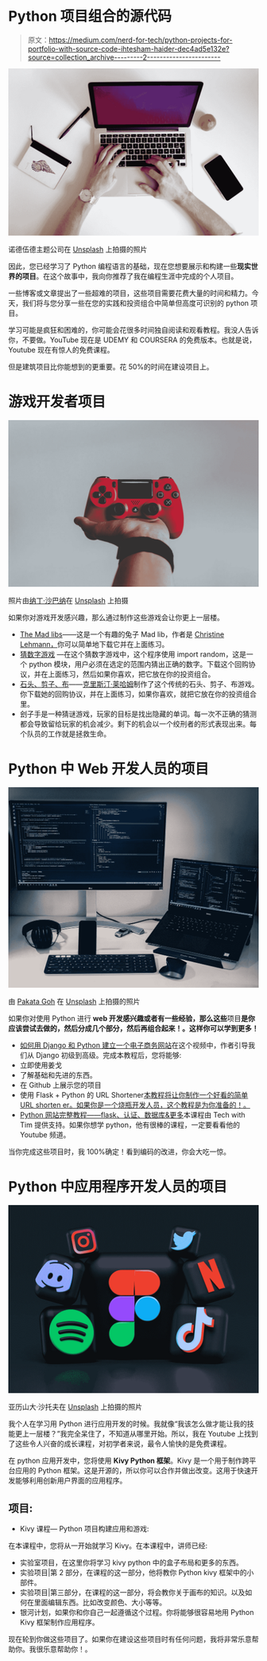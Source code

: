 # Python 项目组合的源代码

> 原文：<https://medium.com/nerd-for-tech/python-projects-for-portfolio-with-source-code-ihtesham-haider-dec4ad5e132e?source=collection_archive---------2----------------------->

![](img/23b1b0de4e65c60603684beb745267f1.png)

诺德伍德主题公司在 [Unsplash](https://unsplash.com?utm_source=medium&utm_medium=referral) 上拍摄的照片

因此，您已经学习了 Python 编程语言的基础，现在您想要展示和构建一些**现实世界的项目**。在这个故事中，我向你推荐了我在编程生涯中完成的个人项目。

一些博客或文章提出了一些超难的项目，这些项目需要花费大量的时间和精力。今天，我们将与您分享一些在您的实践和投资组合中简单但高度可识别的 python 项目。

学习可能是疯狂和困难的，你可能会花很多时间独自阅读和观看教程。我没人告诉你，不要做。YouTube 现在是 UDEMY 和 COURSERA 的免费版本。也就是说，Youtube 现在有惊人的免费课程。

但是建筑项目比你能想到的更重要。花 50%的时间在建设项目上。

# 游戏开发者项目

![](img/41c423fce01dce29523e8d27a794090d.png)

照片由[纳丁·沙巴纳](https://unsplash.com/@nadineshaabana?utm_source=medium&utm_medium=referral)在 [Unsplash](https://unsplash.com?utm_source=medium&utm_medium=referral) 上拍摄

如果你对游戏开发感兴趣，那么通过制作这些游戏会让你更上一层楼。

*   [The Mad libs](https://github.com/christine-lehmann/Python-Mini-Projects/tree/main/Bunny%20Mad%20Lib)——这是一个有趣的兔子 Mad lib，作者是 [Christine Lehmann，](https://github.com/christine-lehmann)你可以简单地下载它并在上面练习。
*   [猜数字游戏](https://github.com/christine-lehmann/Python-Mini-Projects/tree/main/Number%20Guessing%20Game) —在这个猜数字游戏中，这个程序使用 import random，这是一个 python 模块，用户必须在选定的范围内猜出正确的数字。下载这个回购协议，并在上面练习，然后如果你喜欢，把它放在你的投资组合。
*   [石头、剪子、布](https://github.com/christine-lehmann/Python-Mini-Projects/tree/main/Rock%20Paper%20Scissors)——[克里斯汀·莱哈姆](https://github.com/christine-lehmann)制作了这个传统的石头、剪子、布游戏。你下载她的回购协议，并在上面练习，如果你喜欢，就把它放在你的投资组合里。
*   刽子手是一种猜谜游戏，玩家的目标是找出隐藏的单词。每一次不正确的猜测都会导致留给玩家的机会减少。剩下的机会以一个绞刑者的形式表现出来。每个队员的工作就是拯救生命。

# Python 中 Web 开发人员的项目

![](img/a7776ea82d4283856f5134149ae2f963.png)

由 [Pakata Goh](https://unsplash.com/@pakata?utm_source=medium&utm_medium=referral) 在 [Unsplash](https://unsplash.com?utm_source=medium&utm_medium=referral) 上拍摄的照片

如果你对使用 Python 进行 **web 开发感兴趣或者有一些经验，那么这些**项目**是你应该尝试去做的，然后分成几个部分，然后再组合起来！。这样你可以学到更多！**

*   [如何用 Django 和 Python 建立一个电子商务网站](https://www.youtube.com/watch?v=YZvRrldjf1Y)在这个视频中，作者引导我们从 Django 初级到高级。完成本教程后，您将能够:
*   立即使用姜戈
*   了解基础和先进的东西。
*   在 Github 上展示您的项目
*   使用 Flask + Python 的 URL Shortener[本教程将让你制作一个好看的简单 URL shorten er。如果你是一个烧瓶开发人员，这个教程是为你准备的！。](https://www.youtube.com/watch?v=YI16KWyA3M0)
*   [Python 网站完整教程——flask、认证、数据库&更多](https://www.youtube.com/watch?v=dam0GPOAvVI)本课程由 Tech with Tim 提供支持。如果你想学 python，他有很棒的课程，一定要看看他的 Youtube 频道。

当你完成这些项目时，我 100%确定！看到编码的改进，你会大吃一惊。

# Python 中应用程序开发人员的项目

![](img/5d1377c8f34b3e1aff5f8386579a9427.png)

亚历山大·沙托夫在 [Unsplash](https://unsplash.com?utm_source=medium&utm_medium=referral) 上拍摄的照片

我个人在学习用 Python 进行应用开发的时候。我就像“我该怎么做才能让我的技能更上一层楼？”我完全呆住了，不知道从哪里开始。所以，我在 Youtube 上找到了这些令人兴奋的成长课程，对初学者来说，最令人愉快的是免费课程。

在 python 应用开发中，您将使用 **Kivy Python 框架**。Kivy 是一个用于制作跨平台应用的 Python 框架。这是开源的，所以你可以合作并做出改变。这用于快速开发能够利用创新用户界面的应用程序。

## 项目:

*   Kivy 课程— Python 项目构建应用和游戏:

在本课程中，您将从一开始就学习 Kivy。在本课程中，讲师已经:

*   实验室项目，在这里你将学习 kivy python 中的盒子布局和更多的东西。
*   实验项目|第 2 部分，在课程的这一部分，他将教你 Python kivy 框架中的小部件。
*   实验项目|第三部分，在课程的这一部分，将会教你关于画布的知识。以及如何在里面编辑东西。比如改变颜色、大小等等。
*   银河计划，如果你和你自己一起遵循这个过程。你将能够很容易地用 Python Kivy 框架制作应用程序。

现在轮到你做这些项目了。如果你在建设这些项目时有任何问题，我将非常乐意帮助你。我很乐意帮助你！。